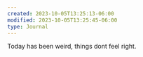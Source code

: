 ```yaml
---
created: 2023-10-05T13:25:13-06:00
modified: 2023-10-05T13:25:45-06:00
type: Journal
---
```


Today has been weird, things dont feel right.
